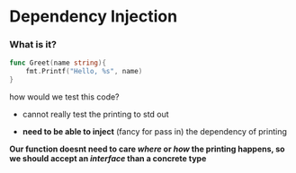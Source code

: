 # Dependency Injection

### What is it?

```go
func Greet(name string){
    fmt.Printf("Hello, %s", name)
}
```

how would we test this code?
- cannot really test the printing to std out

- **need to be able to inject** (fancy for pass in) the dependency of printing


**Our function doesnt need to care _where_ or _how_ the printing happens, so we should accept an _interface_ than a concrete type**
